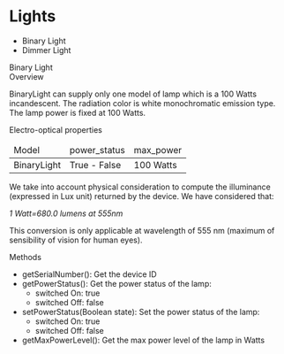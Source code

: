 
Lights
====

* Binary Light
* Dimmer Light


<div class="idCard">

<div class="titleCard">Binary Light</div>
 
<div class="descriptionCard">Overview</div> 
 
BinaryLight can supply only one model of lamp which is a 100 Watts incandescent. The radiation color is white monochromatic emission type. The lamp power is fixed at 100 Watts.
 
<div class="propertiesCard">Electro-optical properties</div>

<table>
	<thead>
		<tr>
    		<td>Model</td>
        	<td>power_status</td>
        	<td>max_power</td>
    	</tr>
    </thead>
    <tbody>
		<tr>
    		<td>BinaryLight</td>
       	 	<td>True - False</td>
        	<td>100 Watts</td>
    	</tr>
    </tbody>
</table>

We take into account physical consideration to compute the illuminance (expressed in Lux unit) returned by the device. We have considered that:

_1 Watt=680.0 lumens at 555nm_

This conversion is only applicable at wavelength of 555 nm (maximum of sensibility of vision for human eyes).


        
<div class="methodsCard">Methods</div>
<ul>
<li>getSerialNumber(): Get the device ID</li>
<li>getPowerStatus(): Get the power status of the lamp:
<ul>
<li>switched On: true</li>
<li>switched Off: false</li>
</ul>
</li>
<li>setPowerStatus(Boolean state): Set the power status of the lamp:
<ul>
<li>switched On: true</li>
<li>switched Off: false</li>
</ul>
</li>
<li>getMaxPowerLevel(): Get the max power level of the lamp in Watts</li>
</ul>

</div>
